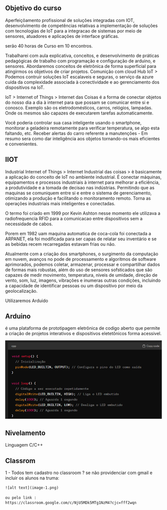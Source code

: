 Objetivo do curso 
---

Aperfeiçõamento profissional de soluções integradas com IOT, desenvolvimento de competências relativas a implementação de soluções com tecnologias de IoT para a integracao de sistemas por meio de sensores, atuadores e aplicações de interface gráficas.

serão 40 horas de Curso em 10 encontros.

Trabalharei com aula explicativa, conceitos, e desenvolvimento de práticas pedagógicas de trabalho com programação e configuração de arduino, e sensores. Abordaremos conceitos de eletrônica de forma superficial para atingirmos os objetivos de criar projetos.
Comunição com cloud Hub IoT > Podemos contruir soluções IoT escalaveis e seguras, o serviço da azure cuida da complexidade associada à conectividade e ao gerenciamento dos dispositivos na IoT.


IoT > Internet of Things > Internet das Coisas é a forma de conectar objetos do nosso dia a dia à internet para que possam se comunicar entre si e conosco. 
Exemplo são os eletrodomésticos, carros, relógios, lampadas. Onde os mesmos são capazes de executarem tarefas automaticamente.

Você poderia controlar sua casa inteligente usando o smartphone, monitorar a geladeira remotamente para verificar temperatura, se algo esta faltando, etc. Receber alertas do carro referente a manutenções - Em resumo sera como dar inteligência aos objetos tornando-os mais eficientes e convenientes. 


IIOT
---
Industrial Internet of Things > Internet Industrial das coisas > è basicamente a aplicação do conceito de IoT no ambiente industrial. É conectar máquinas, equipamentos e processos industriais à internet para melhorar a eficiência, a produtividade e a tomada de decisao nas indústrias. Permitindo que as maquinas se comuniquem entre si e entre o sistema de gerenciamento, otimizando a produção e facilitando o monitoramento remoto. Torna as operações industriais mais inteligentes e conectadas.

O termo foi criado em 1999 por Kevin Ashton nesse momento ele utilizava a radiofrequencia RFID para a comunicacao entre dispositivos sem a necessidade de cabos.

Porem em 1982 uam maquina automatica de coca-cola foi conectada a ARPANET, ela foi modificada para ser capas de relatar seu inventário e se as bebidas recem recarregadas estavam frias ou não.

Atualmente com a criação dos smartphones, o surgimento da computação em nuvem, avanços no pode de processamento e algoritmos de software aprimorados, podemos coletar, armazenar, processar e compartilhar dados de formas mais robustas, além do uso de sensores sofsticados que são capazes de medir movimento, temperatura, niveis de umidade, direção de vento, som, luz, imagens, vibrações e inumeras outras condições, incluindo a capacidade de identificar pessoas ou um dispositivo por meio da geolocalização. 

Utilizaremos Arduido

Arduino 
---
é uma plataforma de prototipagem eletrônica de codigo aberto que permite a criação de projetos interativos e dispositivos eletetônicos forma acessivel.

![alt text](image.png)



Nivelamento
---
Linguagem C/C++


Classrom
---

1 - Todos tem cadastro no classroom ?
    se não providenciar com gmail e incluir os alunos na truma: 

    ![alt text](image-1.png)

    ou pelo link : 
    https://classroom.google.com/c/NjU5MDk5MTg1NzM4?cjc=fff2wqn

    
    